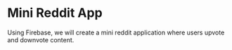 # Mini Reddit App

Using Firebase, we will create a mini reddit application where users upvote and downvote content. 

